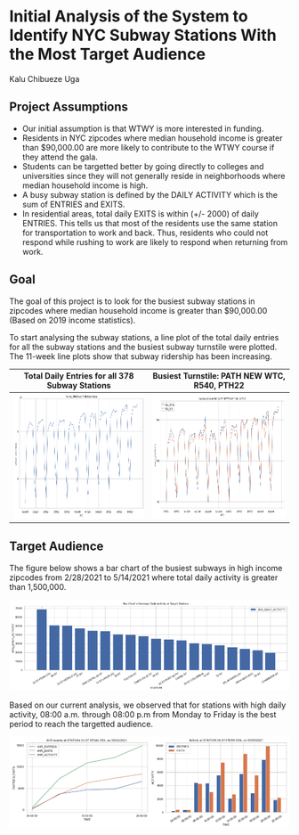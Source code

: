 # Initial Analysis of the System to Identify NYC Subway Stations With the Most Target Audience

Kalu Chibueze Uga

## Project Assumptions
* Our initial assumption is that WTWY is more interested in funding.
* Residents in NYC zipcodes where median household income is greater than $90,000.00 are more likely to contribute to the WTWY course if they attend the gala.
* Students can be targetted better by going directly to colleges and universities since they will not generally reside in neighborhoods where median household income is high. 
* A busy subway station is defined by the DAILY ACTIVITY which is the sum of ENTRIES and EXITS. 
* In residential areas, total daily EXITS is within (+/- 2000) of daily ENTRIES. This tells us that most of the residents use the same station for transportation to work and back. Thus, residents who could not respond while rushing to work are likely to respond when returning from work.


## Goal
The goal of this project is to look for the busiest subway stations in zipcodes where median household income is greater than $90,000.00 (Based on 2019 income statistics). 

To start analysing the subway stations, a line plot of the total daily entries for all the subway stations and the busiest subway turnstile were plotted. The 11-week line plots show that subway ridership has been increasing.

| Total Daily Entries for all 378 Subway Stations | Busiest Turnstile: PATH NEW WTC, R540, PTH22 |
|:----: |:------:|
| <img src="https://github.com/kuga01/kcu_project_files/blob/main/MTA_Project_Final/plots/Subway_Daily.png" width = "450" height = "225">   | <img src="https://github.com/kuga01/kcu_project_files/blob/main/MTA_Project_Final/plots/Subway_busiest_turnstile.png" width = "450" height = "225">    |

## Target Audience
The figure below shows a bar chart of the busiest subways in high income zipcodes from 2/28/2021 to 5/14/2021 where total daily activity is greater than 1,500,000.

<img src="https://github.com/kuga01/kcu_project_files/blob/main/MTA_Project_Final/plots/Subway_target_stations.png">

Based on our current analysis, we observed that for stations with high daily activity, 08:00 a.m. through 08:00 p.m from Monday to Friday is the best period to reach the targetted audience.

![4HR Events](https://github.com/kuga01/kcu_project_files/blob/main/MTA_Project_Final/plots/Subway_4hr.png)

